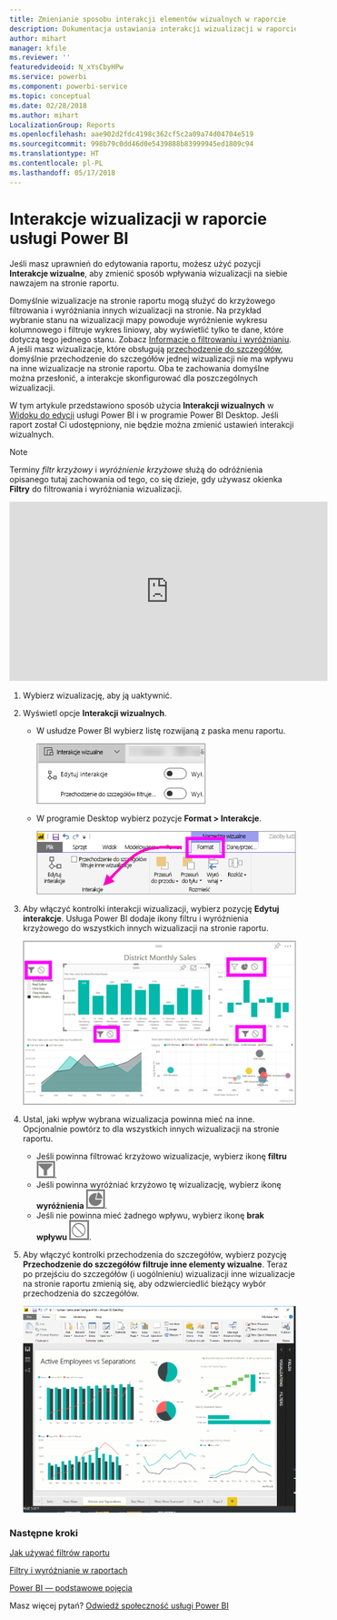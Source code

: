 ```yaml
---
title: Zmienianie sposobu interakcji elementów wizualnych w raporcie
description: Dokumentacja ustawiania interakcji wizualizacji w raporcie usługi Microsoft Power BI i w raporcie programu Power BI Desktop.
author: mihart
manager: kfile
ms.reviewer: ''
featuredvideoid: N_xYsCbyHPw
ms.service: powerbi
ms.component: powerbi-service
ms.topic: conceptual
ms.date: 02/28/2018
ms.author: mihart
LocalizationGroup: Reports
ms.openlocfilehash: aae902d2fdc4198c362cf5c2a09a74d04704e519
ms.sourcegitcommit: 998b79c0dd46d0e5439888b83999945ed1809c94
ms.translationtype: HT
ms.contentlocale: pl-PL
ms.lasthandoff: 05/17/2018
---
```

# <a name="visualization-interactions-in-a-power-bi-report"></a>Interakcje wizualizacji w raporcie usługi Power BI
Jeśli masz uprawnień do edytowania raportu, możesz użyć pozycji **Interakcje wizualne**, aby zmienić sposób wpływania wizualizacji na siebie nawzajem na stronie raportu. 

Domyślnie wizualizacje na stronie raportu mogą służyć do krzyżowego filtrowania i wyróżniania innych wizualizacji na stronie.
Na przykład wybranie stanu na wizualizacji mapy powoduje wyróżnienie wykresu kolumnowego i filtruje wykres liniowy, aby wyświetlić tylko te dane, które dotyczą tego jednego stanu.
Zobacz [Informacje o filtrowaniu i wyróżnianiu](power-bi-reports-filters-and-highlighting.md). A jeśli masz wizualizacje, które obsługują [przechodzenie do szczegółów](power-bi-visualization-drill-down.md), domyślnie przechodzenie do szczegółów jednej wizualizacji nie ma wpływu na inne wizualizacje na stronie raportu. Oba te zachowania domyślne można przesłonić, a interakcje skonfigurować dla poszczególnych wizualizacji.

W tym artykule przedstawiono sposób użycia **Interakcji wizualnych** w [Widoku do edycji](service-interact-with-a-report-in-editing-view.md) usługi Power BI i w programie Power BI Desktop. Jeśli raport został Ci udostępniony, nie będzie można zmienić ustawień interakcji wizualnych.

> [!NOTE]
> Terminy *filtr krzyżowy* i *wyróżnienie krzyżowe* służą do odróżnienia opisanego tutaj zachowania od tego, co się dzieje, gdy używasz okienka **Filtry** do filtrowania i wyróżniania wizualizacji.  
> 
> 

<iframe width="560" height="315" src="https://www.youtube.com/embed/N_xYsCbyHPw?list=PL1N57mwBHtN0JFoKSR0n-tBkUJHeMP2cP" frameborder="0" allowfullscreen></iframe>

1. Wybierz wizualizację, aby ją uaktywnić.  
2. Wyświetl opcje **Interakcji wizualnych**.
    - W usłudze Power BI wybierz listę rozwijaną z paska menu raportu.

       ![Lista rozwijana Interakcje wizualne](media/service-reports-visual-interactions/power-bi-visual-interaction.png)

    - W programie Desktop wybierz pozycje **Format > Interakcje**.

        ![wybieranie pozycji Format, a następnie pozycji Interakcje](media/service-reports-visual-interactions/pbi-visual-interaction-desktop.png)

3. Aby włączyć kontrolki interakcji wizualizacji, wybierz pozycję **Edytuj interakcje**. Usługa Power BI dodaje ikony filtru i wyróżnienia krzyżowego do wszystkich innych wizualizacji na stronie raportu.
   
    ![raport z włączonymi interakcjami wizualnymi](media/service-reports-visual-interactions/power-bi-icons-on.png)
3. Ustal, jaki wpływ wybrana wizualizacja powinna mieć na inne.  Opcjonalnie powtórz to dla wszystkich innych wizualizacji na stronie raportu.
   
   * Jeśli powinna filtrować krzyżowo wizualizacje, wybierz ikonę **filtru** ![ikona filtru](media/service-reports-visual-interactions/pbi-filter-icon-outlined.png).
   * Jeśli powinna wyróżniać krzyżowo tę wizualizację, wybierz ikonę **wyróżnienia** ![ikona wyróżnienia](media/service-reports-visual-interactions/pbi-highlight-icon-outlined.png).
   * Jeśli nie powinna mieć żadnego wpływu, wybierz ikonę **brak wpływu** ![ikona braku wpływu](media/service-reports-visual-interactions/pbi-noimpact-icon-outlined.png).

4. Aby włączyć kontrolki przechodzenia do szczegółów, wybierz pozycję **Przechodzenie do szczegółów filtruje inne elementy wizualne**.  Teraz po przejściu do szczegółów (i uogólnieniu) wizualizacji inne wizualizacje na stronie raportu zmienią się, aby odzwierciedlić bieżący wybór przechodzenia do szczegółów. 

   ![wideo dotyczące włączania kontrolek przechodzenia do szczegółów](media/service-reports-visual-interactions/drill2.gif)

### <a name="next-steps"></a>Następne kroki
[Jak używać filtrów raportu](power-bi-how-to-report-filter.md)

[Filtry i wyróżnianie w raportach](power-bi-reports-filters-and-highlighting.md)

[Power BI — podstawowe pojęcia](service-basic-concepts.md)

Masz więcej pytań? [Odwiedź społeczność usługi Power BI](http://community.powerbi.com/)

